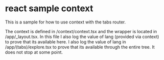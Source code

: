 # react sample context
This is a sample for how to use context with the tabs router.

The context is defined in /context/context.tsx and the <Provider> wrapper is located in /app/_layout.tsx. In this file I also log the value of lang (provided via context) to prove that its available here. I also log the value of lang in /app/(tabs)/explore.tsx to prove that its available through the entire tree. It does not stop at some point.
